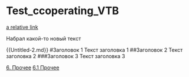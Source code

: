 # Test_ccoperating_VTB

[a relative link](Untitled-2.md)

Набрал какой-то новый текст

{{Untitled-2.md}}
#Заголовок 1
Текст заголовка 1
##Заголовок 2
Текст заголовка 2
###Заголовок 3
Текст заголовка 3

[6. Прочее](Прочее)
[6.1 Прочее](Прочее/61%20Прочее)